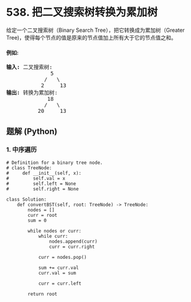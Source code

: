 # 538. 把二叉搜索树转换为累加树
给定一个二叉搜索树（Binary Search Tree），把它转换成为累加树（Greater Tree)，使得每个节点的值是原来的节点值加上所有大于它的节点值之和。

#### 例如:
<pre>
<strong>输入:</strong> 二叉搜索树:
              5
            /   \
           2     13
<strong>输出:</strong> 转换为累加树:
             18
            /   \
          20     13
</pre>

## 题解 (Python)

### 1. 中序遍历
```Python3
# Definition for a binary tree node.
# class TreeNode:
#     def __init__(self, x):
#         self.val = x
#         self.left = None
#         self.right = None

class Solution:
    def convertBST(self, root: TreeNode) -> TreeNode:
        nodes = []
        curr = root
        sum = 0

        while nodes or curr:
            while curr:
                nodes.append(curr)
                curr = curr.right

            curr = nodes.pop()

            sum += curr.val
            curr.val = sum

            curr = curr.left

        return root
```
